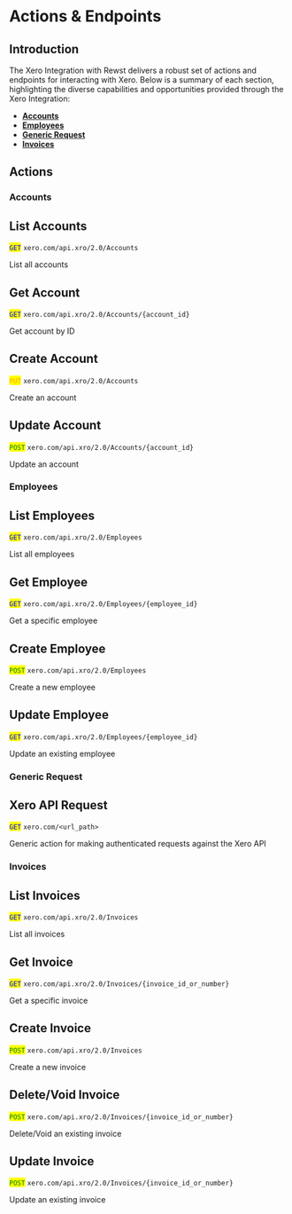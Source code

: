 # Actions & Endpoints

## Introduction

The Xero Integration with Rewst delivers a robust set of actions and endpoints for interacting with Xero. Below is a summary of each section, highlighting the diverse capabilities and opportunities provided through the Xero Integration:

* [**Accounts**](actions-and-endpoints.md#accounts)
* [**Employees**](actions-and-endpoints.md#employees)
* [**Generic Request**](actions-and-endpoints.md#generic-request)
* [**Invoices**](actions-and-endpoints.md#invoices)

## Actions

### Accounts

## List Accounts

<mark style="color:blue;">`GET`</mark> `xero.com/api.xro/2.0/Accounts`

List all accounts

## Get Account

<mark style="color:blue;">`GET`</mark> `xero.com/api.xro/2.0/Accounts/{account_id}`

Get account by ID

## Create Account

<mark style="color:orange;">`PUT`</mark> `xero.com/api.xro/2.0/Accounts`

Create an account

## Update Account

<mark style="color:green;">`POST`</mark> `xero.com/api.xro/2.0/Accounts/{account_id}`

Update an account

### Employees

## List Employees

<mark style="color:blue;">`GET`</mark> `xero.com/api.xro/2.0/Employees`

List all employees

## Get Employee

<mark style="color:blue;">`GET`</mark> `xero.com/api.xro/2.0/Employees/{employee_id}`

Get a specific employee

## Create Employee

<mark style="color:green;">`POST`</mark> `xero.com/api.xro/2.0/Employees`

Create a new employee

## Update Employee

<mark style="color:blue;">`GET`</mark> `xero.com/api.xro/2.0/Employees/{employee_id}`

Update an existing employee

### Generic Request

## Xero API Request

<mark style="color:blue;">`GET`</mark> `xero.com/<url_path>`

Generic action for making authenticated requests against the Xero API

### Invoices

## List Invoices

<mark style="color:blue;">`GET`</mark> `xero.com/api.xro/2.0/Invoices`

List all invoices

## Get Invoice

<mark style="color:blue;">`GET`</mark> `xero.com/api.xro/2.0/Invoices/{invoice_id_or_number}`

Get a specific invoice

## Create Invoice

<mark style="color:green;">`POST`</mark> `xero.com/api.xro/2.0/Invoices`

Create a new invoice

## Delete/Void Invoice

<mark style="color:green;">`POST`</mark> `xero.com/api.xro/2.0/Invoices/{invoice_id_or_number}`

Delete/Void an existing invoice

## Update Invoice

<mark style="color:green;">`POST`</mark> `xero.com/api.xro/2.0/Invoices/{invoice_id_or_number}`

Update an existing invoice
